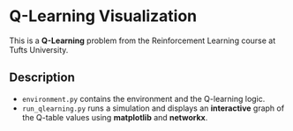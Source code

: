 # Q-Learning Visualization

This is a **Q-Learning** problem from the Reinforcement Learning course at Tufts University.

## Description

- `environment.py` contains the environment and the Q-learning logic.
- `run_qlearning.py` runs a simulation and displays an **interactive** graph of the Q-table values using **matplotlib** and **networkx**.
